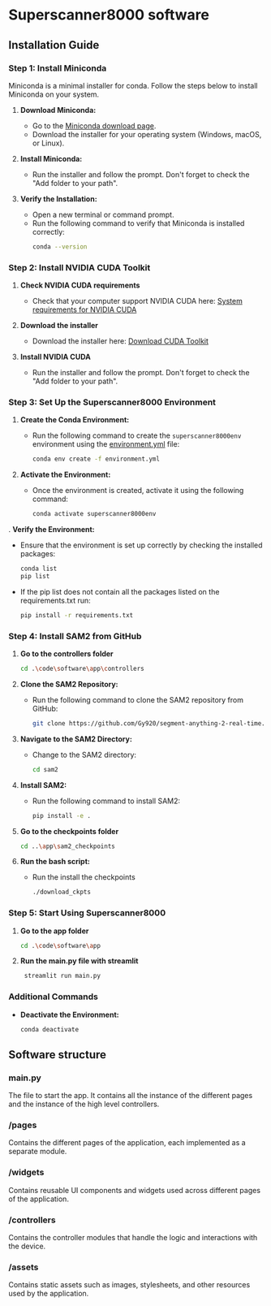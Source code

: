 # Superscanner8000 software

## Installation Guide

### Step 1: Install Miniconda

Miniconda is a minimal installer for conda. Follow the steps below to install Miniconda on your system.

1. **Download Miniconda:**

   - Go to the [Miniconda download page](https://docs.conda.io/en/latest/miniconda.html).
   - Download the installer for your operating system (Windows, macOS, or Linux).

2. **Install Miniconda:**

   - Run the installer and follow the prompt. Don't forget to check the "Add folder to your path".

3. **Verify the Installation:**
   - Open a new terminal or command prompt.
   - Run the following command to verify that Miniconda is installed correctly:
     ```sh
     conda --version
     ```

### Step 2: Install NVIDIA CUDA Toolkit

1. **Check NVIDIA CUDA requirements**

   - Check that your computer support NVIDIA CUDA here: [System requirements for NVIDIA CUDA](https://massedcompute.com/faq-answers/?question=What%20are%20the%20system%20requirements%20for%20NVIDIA%20CUDA?)

2. **Download the installer**

   - Download the installer here: [Download CUDA Toolkit](https://developer.nvidia.com/cuda-downloads)

3. **Install NVIDIA CUDA**
   - Run the installer and follow the prompt. Don't forget to check the "Add folder to your path".

### Step 3: Set Up the Superscanner8000 Environment

1. **Create the Conda Environment:**

   - Run the following command to create the `superscanner8000env` environment using the [environment.yml](http://_vscodecontentref_/1) file:
     ```sh
     conda env create -f environment.yml
     ```

2. **Activate the Environment:**

   - Once the environment is created, activate it using the following command:
     ```sh
     conda activate superscanner8000env
     ```

. **Verify the Environment:**

- Ensure that the environment is set up correctly by checking the installed packages:
  ```sh
  conda list
  pip list
  ```
- If the pip list does not contain all the packages listed on the requirements.txt run:
  ```sh
  pip install -r requirements.txt
  ```

### Step 4: Install SAM2 from GitHub

1. **Go to the controllers folder**

   ```sh
   cd .\code\software\app\controllers
   ```

2. **Clone the SAM2 Repository:**

   - Run the following command to clone the SAM2 repository from GitHub:
     ```sh
     git clone https://github.com/Gy920/segment-anything-2-real-time.git sam2
     ```

3. **Navigate to the SAM2 Directory:**

   - Change to the SAM2 directory:
     ```sh
     cd sam2
     ```

4. **Install SAM2:**

   - Run the following command to install SAM2:
     ```sh
     pip install -e .
     ```

5. **Go to the checkpoints folder**

   ```sh
   cd ..\app\sam2_checkpoints
   ```

6. **Run the bash script:**

   - Run the install the checkpoints
     ```sh
     ./download_ckpts
     ```

### Step 5: Start Using Superscanner8000

1. **Go to the app folder**

   ```sh
   cd .\code\software\app
   ```

2. **Run the main.py file with streamlit**
   ```sh
    streamlit run main.py
   ```

### Additional Commands

- **Deactivate the Environment:**
  ```sh
  conda deactivate
  ```

## Software structure

### main.py

The file to start the app. It contains all the instance of the different pages and the instance of the high level controllers.

### /pages

Contains the different pages of the application, each implemented as a separate module.

### /widgets

Contains reusable UI components and widgets used across different pages of the application.

### /controllers

Contains the controller modules that handle the logic and interactions with the device.

### /assets

Contains static assets such as images, stylesheets, and other resources used by the application.
